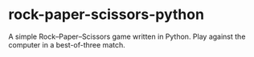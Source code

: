 # rock-paper-scissors-python
A simple Rock–Paper–Scissors game written in Python. Play against the computer in a best-of-three match.
